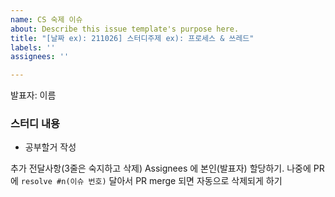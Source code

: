 ```yaml
---
name: CS 숙제 이슈
about: Describe this issue template's purpose here.
title: "[날짜 ex): 211026] 스터디주제 ex): 프로세스 & 쓰레드"
labels: ''
assignees: ''

---
```


발표자: 이름
### 스터디 내용
- 공부할거 작성

추가 전달사항(3줄은 숙지하고 삭제)
Assignees 에 본인(발표자) 할당하기.
나중에 PR에 `resolve #n(이슈 번호)` 달아서 PR merge 되면 자동으로 삭제되게 하기
